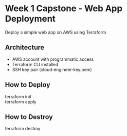 # Week 1 Capstone - Web App Deployment
Deploy a simple web app on AWS using Terraform

## Architecture
- AWS account with programmatic access
- Terraform CLI installed  
- SSH key pair (cloud-engineer-key.pem)  

## How to Deploy  
terraform init  
terraform apply 

## How to Destroy
terraform destroy  
